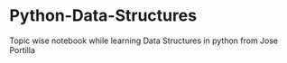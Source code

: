 # Python-Data-Structures
Topic wise notebook while learning Data Structures in python from Jose Portilla
